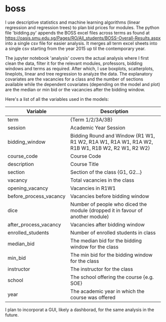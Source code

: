 # boss

I use descriptive statistics and machine learning algorithms (linear regression and regression trees) to plan bid prices for modules. The python file 'bidding.py' appends the BOSS excel files across terms as found at https://oasis.smu.edu.sg/Pages/RO/All_students/BOSS-Overall-Results.aspx into a single csv file for easier analysis. It merges all term excel sheets into a single csv starting from the year 2015 up til the contemporary year.

The jupyter notebook 'analysis' covers the actual analysis where I first clean the data, filter it for the relevant modules, professors, bidding windows and terms as required. After which, I use boxplots, scatterplots, lineplots, linear and tree regression to analyze the data. The explanatory covariates are the vacancies for a class and the number of sections available while the dependent covariates (depending on the model and plot) are the median or min bid or the vacancies after the bidding window.

Here's a list of all the variables used in the models:

| Variable               | Description                                                                                   |
|------------------------|-----------------------------------------------------------------------------------------------|
| term                   | {Term 1/2/3A/3B}                                                                              |
| session                | Academic Year Session                                                                         |
| bidding_window         | Bidding Round and Window {R1 W1, R1 W2, R1A W1, R1A W1, R1A W2, R1B W1, R1B W2, R2 W1, R2 W2} |
| course_code            | Course Code                                                                                   |
| description            | Course Title                                                                                  |
| section                | Section of the class {G1, G2...}                                                              |
| vacancy                | Total vacancies in the class                                                                  |
| opening_vacancy        | Vacancies in R1W1                                                                             |
| before_process_vacancy | Vacancies before bidding window                                                               |
| dice                   | Number of people who diced the module (dropped it in favour of another module)                |
| after_process_vacancy  | Vacancies after bidding window                                                                |
| enrolled_students      | Number of enrolled students in class                                                          |
| median_bid             | The median bid for the bidding window for the class                                           |
| min_bid                | The min bid for the bidding window for the class                                              |
| instructor             | The instructor for the class                                                                  |
| school                 | The school offering the course {e.g. SOE}                                                     |
| year                   | The academic year in which the course was offered                                             |

I plan to incorporat a GUI, likely a dashborad, for the same analysis in the future.
